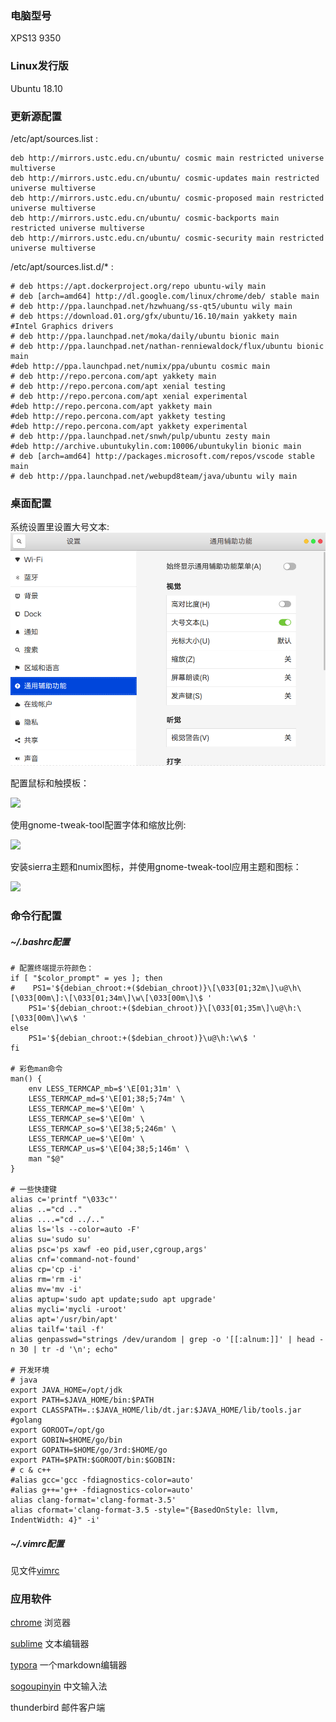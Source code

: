### 电脑型号

XPS13 9350

### Linux发行版

Ubuntu 18.10

### 更新源配置

/etc/apt/sources.list :

```shell
deb http://mirrors.ustc.edu.cn/ubuntu/ cosmic main restricted universe multiverse
deb http://mirrors.ustc.edu.cn/ubuntu/ cosmic-updates main restricted universe multiverse
deb http://mirrors.ustc.edu.cn/ubuntu/ cosmic-proposed main restricted universe multiverse
deb http://mirrors.ustc.edu.cn/ubuntu/ cosmic-backports main restricted universe multiverse
deb http://mirrors.ustc.edu.cn/ubuntu/ cosmic-security main restricted universe multiverse
```
/etc/apt/sources.list.d/* :

	# deb https://apt.dockerproject.org/repo ubuntu-wily main
	# deb [arch=amd64] http://dl.google.com/linux/chrome/deb/ stable main
	# deb http://ppa.launchpad.net/hzwhuang/ss-qt5/ubuntu wily main
	# deb https://download.01.org/gfx/ubuntu/16.10/main yakkety main #Intel Graphics drivers
	# deb http://ppa.launchpad.net/moka/daily/ubuntu bionic main
	# deb http://ppa.launchpad.net/nathan-renniewaldock/flux/ubuntu bionic main
	#deb http://ppa.launchpad.net/numix/ppa/ubuntu cosmic main
	# deb http://repo.percona.com/apt yakkety main
	# deb http://repo.percona.com/apt xenial testing
	# deb http://repo.percona.com/apt xenial experimental
	#deb http://repo.percona.com/apt yakkety main
	#deb http://repo.percona.com/apt yakkety testing
	#deb http://repo.percona.com/apt yakkety experimental
	# deb http://ppa.launchpad.net/snwh/pulp/ubuntu zesty main
	#deb http://archive.ubuntukylin.com:10006/ubuntukylin bionic main
	# deb [arch=amd64] http://packages.microsoft.com/repos/vscode stable main
	# deb http://ppa.launchpad.net/webupd8team/java/ubuntu wily main
### 桌面配置

系统设置里设置大号文本:![](./pic/config_big_font.png)

配置鼠标和触摸板：

![](/home/user/repo/my_linux_environment/pic/config_mouse.png)



使用gnome-tweak-tool配置字体和缩放比例:

![](/home/user/repo/my_linux_environment/pic/config_font.png)

安装sierra主题和numix图标，并使用gnome-tweak-tool应用主题和图标：

![](/home/user/repo/my_linux_environment/pic/config_theme.png)

### 命令行配置

##### ~/.bashrc配置

```shell
# 配置终端提示符颜色：
if [ "$color_prompt" = yes ]; then
#    PS1='${debian_chroot:+($debian_chroot)}\[\033[01;32m\]\u@\h\[\033[00m\]:\[\033[01;34m\]\w\[\033[00m\]\$ '
    PS1='${debian_chroot:+($debian_chroot)}\[\033[01;35m\]\u@\h:\[\033[00m\]\w\$ '
else
    PS1='${debian_chroot:+($debian_chroot)}\u@\h:\w\$ '
fi

# 彩色man命令
man() {
    env LESS_TERMCAP_mb=$'\E[01;31m' \
    LESS_TERMCAP_md=$'\E[01;38;5;74m' \
    LESS_TERMCAP_me=$'\E[0m' \
    LESS_TERMCAP_se=$'\E[0m' \
    LESS_TERMCAP_so=$'\E[38;5;246m' \
    LESS_TERMCAP_ue=$'\E[0m' \
    LESS_TERMCAP_us=$'\E[04;38;5;146m' \
    man "$@"
}

# 一些快捷键
alias c='printf "\033c"'
alias ..="cd .."
alias ....="cd ../.."
alias ls='ls --color=auto -F'
alias su='sudo su'
alias psc='ps xawf -eo pid,user,cgroup,args'
alias cnf='command-not-found'
alias cp='cp -i'
alias rm='rm -i'
alias mv='mv -i'
alias aptup='sudo apt update;sudo apt upgrade'
alias mycli='mycli -uroot'
alias apt='/usr/bin/apt'
alias tailf='tail -f'
alias genpasswd="strings /dev/urandom | grep -o '[[:alnum:]]' | head -n 30 | tr -d '\n'; echo"

# 开发环境
# java
export JAVA_HOME=/opt/jdk
export PATH=$JAVA_HOME/bin:$PATH
export CLASSPATH=.:$JAVA_HOME/lib/dt.jar:$JAVA_HOME/lib/tools.jar
#golang
export GOROOT=/opt/go
export GOBIN=$HOME/go/bin
export GOPATH=$HOME/go/3rd:$HOME/go
export PATH=$PATH:$GOROOT/bin:$GOBIN:
# c & c++
#alias gcc='gcc -fdiagnostics-color=auto'
#alias g++='g++ -fdiagnostics-color=auto'
alias clang-format='clang-format-3.5'
alias cformat='clang-format-3.5 -style="{BasedOnStyle: llvm, IndentWidth: 4}" -i'

```
##### ~/.vimrc配置

见文件[vimrc](./vimrc)

### 应用软件

[chrome](https://dl.google.com/linux/direct/google-chrome-stable_current_amd64.deb) 浏览器

[sublime](https://www.sublimetext.com/) 文本编辑器

[typora](https://www.typora.io/linux/Packages) 一个markdown编辑器

[sogoupinyin](https://pinyin.sogou.com/linux/?r=pinyin) 中文输入法

thunderbird 邮件客户端